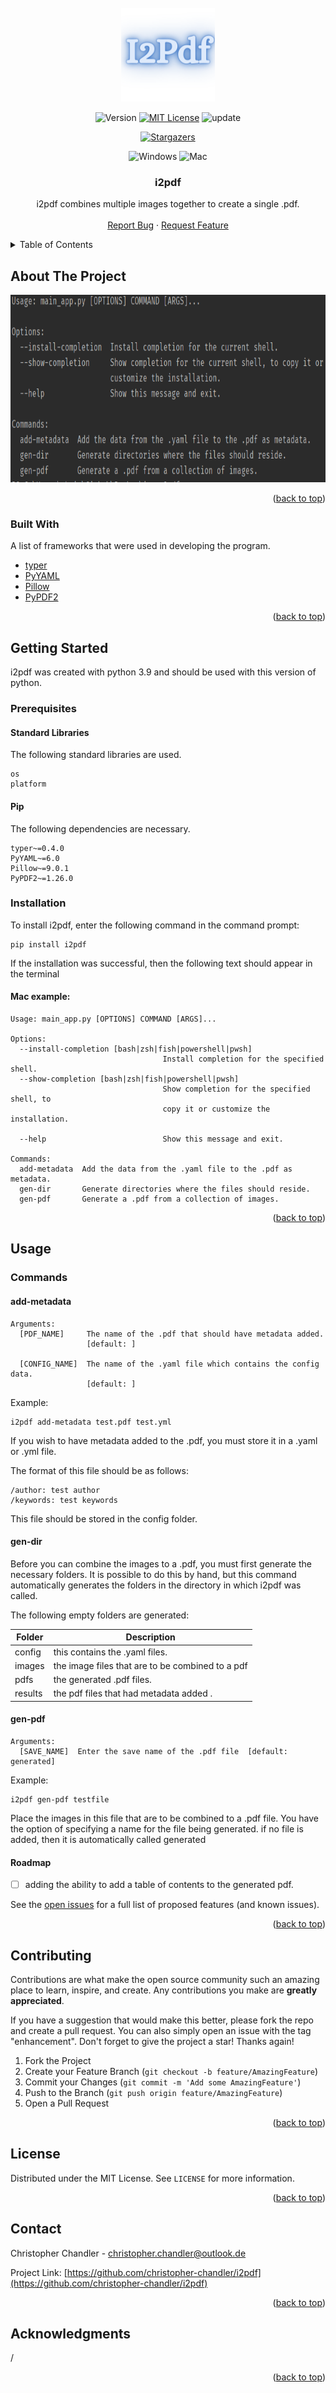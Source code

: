  <div id="top"></div>

<!-- PROJECT SHIELDS -->

<!-- PROJECT LOGO -->
<br />
<div align="center">
  <a href="https://github.com/christopher-chandler/i2pdf">
    <img src="img/logo.png" alt="i2pdf" width="150" height="150">
  </a>

![Version][Version-shield]  [![MIT License][license-shield]][license-url] ![update][update-shield]

[![Stargazers][stars-shield]][stars-url]

![Windows][windows-shield] ![Mac][Mac-shield]


<h3 align="center">i2pdf</h3>

  <p align="center">
    i2pdf combines multiple images together to create a single .pdf.
    <br />
    <br />
    <a href="https://github.com/christopher-chandler/i2pdf/issues">Report Bug</a>
    ·
    <a href="https://github.com/christopher-chandler/i2pdf/issues">Request Feature</a>
  </p>
</div>


<!-- TABLE OF CONTENTS -->
<details>
  <summary>Table of Contents</summary>
  <ol>
    <li>
      <a href="#about-the-project">About The Project</a>
      <ul>
        <li><a href="#built-with">Built With</a></li>
      </ul>
    </li>
    <li>
      <a href="#getting-started">Getting Started</a>
      <ul>
        <li><a href="#prerequisites">Prerequisites</a></li>
        <li><a href="#installation">Installation</a></li>
      </ul>
    </li>
    <li><a href="#usage">Usage</a></li>
    <li><a href="#roadmap">Roadmap</a></li>
    <li><a href="#contributing">Contributing</a></li>
    <li><a href="#license">License</a></li>
    <li><a href="#contact">Contact</a></li>
    <li><a href="#acknowledgments">Acknowledgments</a></li>
  </ol>
</details>

<!-- ABOUT THE PROJECT -->
## About The Project

<div align="center">
  <a href="https://github.com/christopher-chandler/i2pdf">
    <img src="img/screen.png" alt="Logo" width="600" height="300">
  </a>
</div>
<p align="right">(<a href="#top">back to top</a>)</p>



### Built With

A list of frameworks that were used in developing the program. 
* [typer](https://typer.tiangolo.com/)
* [PyYAML](https://pypi.org/project/PyYAML/)
* [Pillow](https://pillow.readthedocs.io/en/stable/)
* [PyPDF2](https://pythonhosted.org/PyPDF2/)

<p align="right">(<a href="#top">back to top</a>)</p>


<!-- GETTING STARTED -->
## Getting Started

i2pdf was created with python 3.9 and should be used with this version of python.


### Prerequisites


#### Standard Libraries
The following standard libraries are used. 
```
os
platform
```

#### Pip

The following dependencies are necessary.
```
typer~=0.4.0
PyYAML~=6.0
Pillow~=9.0.1
PyPDF2~=1.26.0
```

### Installation

To install i2pdf, enter the following command in the command prompt:

```
pip install i2pdf
```


If the installation was successful, then the following text 
should appear in the terminal 

#### Mac example:
```
Usage: main_app.py [OPTIONS] COMMAND [ARGS]...

Options:
  --install-completion [bash|zsh|fish|powershell|pwsh]
                                  Install completion for the specified shell.
  --show-completion [bash|zsh|fish|powershell|pwsh]
                                  Show completion for the specified shell, to
                                  copy it or customize the installation.

  --help                          Show this message and exit.

Commands:
  add-metadata  Add the data from the .yaml file to the .pdf as metadata.
  gen-dir       Generate directories where the files should reside.
  gen-pdf       Generate a .pdf from a collection of images.

```
 

<p align="right">(<a href="#top">back to top</a>)</p>



<!-- USAGE EXAMPLES -->
## Usage

### Commands

#### add-metadata

```
Arguments:
  [PDF_NAME]     The name of the .pdf that should have metadata added.
                 [default: ]

  [CONFIG_NAME]  The name of the .yaml file which contains the config data.
                 [default: ]
```

Example:
```
i2pdf add-metadata test.pdf test.yml
```

If you wish to have metadata added to the .pdf,
you must store it in a .yaml or .yml file. 

The format of this file should be as follows:
```
/author: test author
/keywords: test keywords
```

This file should be stored in the config folder. 

#### gen-dir 
Before you can combine the images to a .pdf,
you must first generate the necessary folders. 
It is possible to do this by hand, 
but this command automatically generates the folders 
in the directory in which i2pdf was called. 

The following empty folders are generated:

| Folder      | Description |
| ----------- | ----------- |
| config      | this contains the .yaml files.       |
| images   | the image files that are to be combined to a pdf        |
| pdfs      | the generated .pdf files.       |
| results | the pdf files that had metadata added .       |

#### gen-pdf 
```
Arguments:
  [SAVE_NAME]  Enter the save name of the .pdf file  [default: generated]
```

Example:
```
i2pdf gen-pdf testfile
```
Place the images in this file that are to be combined to a .pdf file.
You have the option of specifying a name for the file being generated.
if no file is added, then it is automatically called generated 




<!-- ROADMAP -->
#### Roadmap

- [ ] adding the ability to add a table of contents to the generated pdf.
 

See the [open issues](https://github.com/christopher-chandler/i2pdf/issues) for a full list of proposed features (and known issues).

<p align="right">(<a href="#top">back to top</a>)</p>



<!-- CONTRIBUTING -->
## Contributing

Contributions are what make the open source community such an amazing place to learn, inspire, and create. Any contributions you make are **greatly appreciated**.

If you have a suggestion that would make this better, please fork the repo and create a pull request. You can also simply open an issue with the tag "enhancement".
Don't forget to give the project a star! Thanks again!

1. Fork the Project
2. Create your Feature Branch (`git checkout -b feature/AmazingFeature`)
3. Commit your Changes (`git commit -m 'Add some AmazingFeature'`)
4. Push to the Branch (`git push origin feature/AmazingFeature`)
5. Open a Pull Request

<p align="right">(<a href="#top">back to top</a>)</p>



<!-- LICENSE -->
## License

Distributed under the MIT License. See `LICENSE` for more information.

<p align="right">(<a href="#top">back to top</a>)</p>



<!-- CONTACT -->
## Contact

Christopher Chandler - christopher.chandler@outlook.de

Project Link: [https://github.com/christopher-chandler/i2pdf](https://github.com/christopher-chandler/i2pdf)

<p align="right">(<a href="#top">back to top</a>)</p>



<!-- ACKNOWLEDGMENTS -->
## Acknowledgments

/


<p align="right">(<a href="#top">back to top</a>)</p>


<!-- MARKDOWN LINKS & IMAGES -->
<!-- https://www.markdownguide.org/basic-syntax/#reference-style-links -->

[contributors-shield]: https://img.shields.io/github/contributors/christopher-chandler/i2pdf?color=green&logoColor=%20
[contributors-url]: https://github.com/christopher-chandler/i2pdf/graphs/contributors

[stars-shield]: https://img.shields.io/github/stars/christopher-chandler/i2pdf?logoColor=yellow&style=social
[stars-url]: https://github.com/christopher-chandler/i2pdf/stargazers

[license-shield]: https://img.shields.io/github/license/christopher-chandler/i2pdf?color=yellow
[license-url]: https://github.com/christopher-chandler/i2pdf/blob/master/LICENSE

[download-shield]: https://img.shields.io/github/downloads/christopher-chandler/i2pdf/total

[windows-shield]:  https://img.shields.io/badge/Windows-Tested-purple 
[mac-shield]: https://img.shields.io/badge/Mac-Tested-purple
[version-shield]: https://img.shields.io/badge/Version-1.0.9-brightgreen
[update-shield]: https://img.shields.io/badge/Last_Updated-March_2022-blue